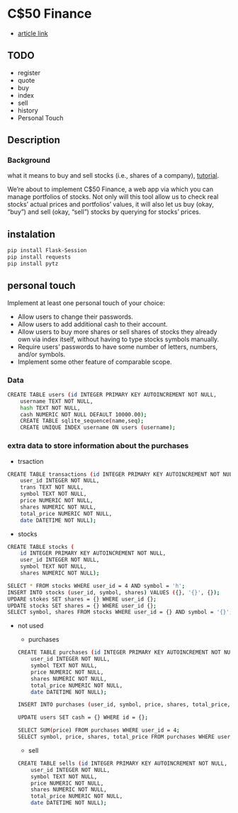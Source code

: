 # C$50 Finance

* [article link](https://cs50.harvard.edu/x/2023/psets/9/finance/)

## TODO
- register
- quote
- buy
- index
- sell
- history
- Personal Touch

## Description
### Background
what it means to buy and sell stocks (i.e., shares of a company), [tutorial](https://www.investopedia.com/articles/basics/06/invest1000.asp).

We’re about to implement C$50 Finance, a web app via which you can manage portfolios of stocks. Not only will this tool allow us to check real stocks’ actual prices and portfolios’ values, it will also let us buy (okay, “buy”) and sell (okay, “sell”) stocks by querying for stocks’ prices.
## instalation
~~~bash
pip install Flask-Session
pip install requests
pip install pytz
~~~

## personal touch
Implement at least one personal touch of your choice:

- Allow users to change their passwords.
- Allow users to add additional cash to their account.
- Allow users to buy more shares or sell shares of stocks they already own via index itself, without having to type stocks symbols manually.
- Require users’ passwords to have some number of letters, numbers, and/or symbols.
- Implement some other feature of comparable scope.

### Data
~~~bash
CREATE TABLE users (id INTEGER PRIMARY KEY AUTOINCREMENT NOT NULL,
    username TEXT NOT NULL,
    hash TEXT NOT NULL,
    cash NUMERIC NOT NULL DEFAULT 10000.00);
    CREATE TABLE sqlite_sequence(name,seq);
    CREATE UNIQUE INDEX username ON users (username);
~~~

### extra data to store information about the purchases
- trsaction 

~~~bash
CREATE TABLE transactions (id INTEGER PRIMARY KEY AUTOINCREMENT NOT NULL,
    user_id INTEGER NOT NULL,
    trans TEXT NOT NULL,
    symbol TEXT NOT NULL,
    price NUMERIC NOT NULL,
    shares NUMERIC NOT NULL,
    total_price NUMERIC NOT NULL,
    date DATETIME NOT NULL);
~~~
- stocks
~~~bash
CREATE TABLE stocks (
    id INTEGER PRIMARY KEY AUTOINCREMENT NOT NULL,
    user_id INTEGER NOT NULL,
    symbol TEXT NOT NULL,
    shares NUMERIC NOT NULL);

SELECT * FROM stocks WHERE user_id = 4 AND symbol = 'h';
INSERT INTO stocks (user_id, symbol, shares) VALUES ({}, '{}', {});
UPDARE stokes SET shares = {} WHERE user_id {};
UPDATE stocks SET shares = {} WHERE user_id {};
SELECT symbol, shares FROM stocks WHERE user_id = {} AND symbol = '{}';
~~~
- not used
    - purchases
    ~~~bash
    CREATE TABLE purchases (id INTEGER PRIMARY KEY AUTOINCREMENT NOT NULL,
        user_id INTEGER NOT NULL,
        symbol TEXT NOT NULL,
        price NUMERIC NOT NULL,
        shares NUMERIC NOT NULL,
        total_price NUMERIC NOT NULL,
        date DATETIME NOT NULL);

    INSERT INTO purchases (user_id, symbol, price, shares, total_price, date) VALUES ({}, {}, {}, {}, {}, {});

    UPDATE users SET cash = {} WHERE id = {};

    SELECT SUM(price) FROM purchases WHERE user_id = 4;
    SELECT symbol, price, shares, total_price FROM purchases WHERE user_id = 4;
    ~~~

    - sell
    ~~~bash
    CREATE TABLE sells (id INTEGER PRIMARY KEY AUTOINCREMENT NOT NULL,
        user_id INTEGER NOT NULL,
        symbol TEXT NOT NULL,
        price NUMERIC NOT NULL,
        shares NUMERIC NOT NULL,
        total_price NUMERIC NOT NULL,
        date DATETIME NOT NULL);
    ~~~



